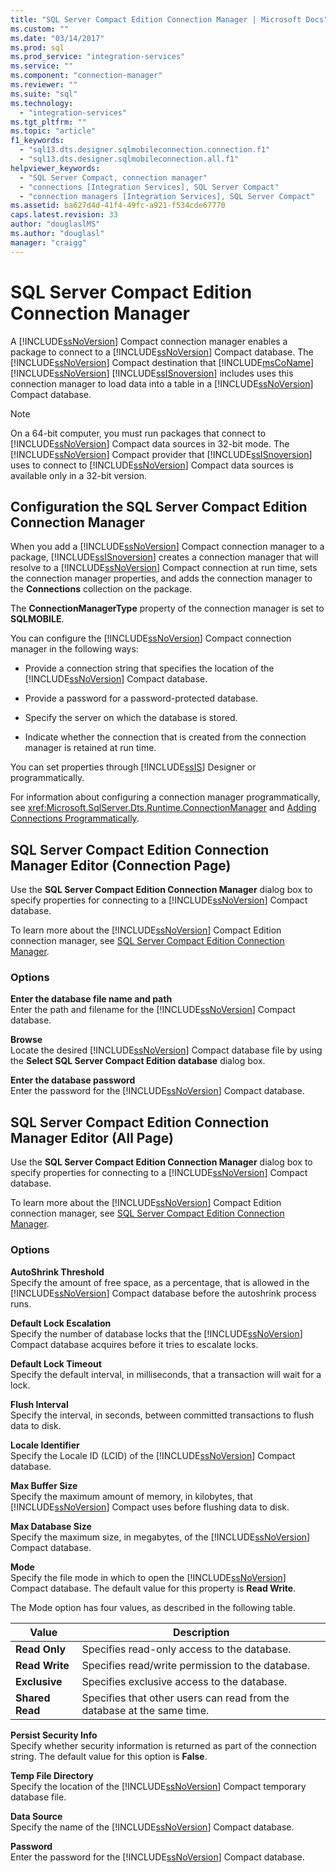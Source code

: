 ```yaml
---
title: "SQL Server Compact Edition Connection Manager | Microsoft Docs"
ms.custom: ""
ms.date: "03/14/2017"
ms.prod: sql
ms.prod_service: "integration-services"
ms.service: ""
ms.component: "connection-manager"
ms.reviewer: ""
ms.suite: "sql"
ms.technology: 
  - "integration-services"
ms.tgt_pltfrm: ""
ms.topic: "article"
f1_keywords: 
  - "sql13.dts.designer.sqlmobileconnection.connection.f1"
  - "sql13.dts.designer.sqlmobileconnection.all.f1"
helpviewer_keywords: 
  - "SQL Server Compact, connection manager"
  - "connections [Integration Services], SQL Server Compact"
  - "connection managers [Integration Services], SQL Server Compact"
ms.assetid: ba627d4d-41f4-49fc-a921-f534cde67770
caps.latest.revision: 33
author: "douglaslMS"
ms.author: "douglasl"
manager: "craigg"
---
```

# SQL Server Compact Edition Connection Manager
  A [!INCLUDE[ssNoVersion](../../includes/ssnoversion-md.md)] Compact connection manager enables a package to connect to a [!INCLUDE[ssNoVersion](../../includes/ssnoversion-md.md)] Compact database. The [!INCLUDE[ssNoVersion](../../includes/ssnoversion-md.md)] Compact destination that [!INCLUDE[msCoName](../../includes/msconame-md.md)] [!INCLUDE[ssNoVersion](../../includes/ssnoversion-md.md)] [!INCLUDE[ssISnoversion](../../includes/ssisnoversion-md.md)] includes uses this connection manager to load data into a table in a [!INCLUDE[ssNoVersion](../../includes/ssnoversion-md.md)] Compact database.  
  
> [!NOTE]  
>  On a 64-bit computer, you must run packages that connect to [!INCLUDE[ssNoVersion](../../includes/ssnoversion-md.md)] Compact data sources in 32-bit mode. The [!INCLUDE[ssNoVersion](../../includes/ssnoversion-md.md)] Compact provider that [!INCLUDE[ssISnoversion](../../includes/ssisnoversion-md.md)] uses to connect to [!INCLUDE[ssNoVersion](../../includes/ssnoversion-md.md)] Compact data sources is available only in a 32-bit version.  
  
## Configuration the SQL Server Compact Edition Connection Manager  
 When you add a [!INCLUDE[ssNoVersion](../../includes/ssnoversion-md.md)] Compact connection manager to a package, [!INCLUDE[ssISnoversion](../../includes/ssisnoversion-md.md)] creates a connection manager that will resolve to a [!INCLUDE[ssNoVersion](../../includes/ssnoversion-md.md)] Compact connection at run time, sets the connection manager properties, and adds the connection manager to the **Connections** collection on the package.  
  
 The **ConnectionManagerType** property of the connection manager is set to **SQLMOBILE**.  
  
 You can configure the [!INCLUDE[ssNoVersion](../../includes/ssnoversion-md.md)] Compact connection manager in the following ways:  
  
-   Provide a connection string that specifies the location of the [!INCLUDE[ssNoVersion](../../includes/ssnoversion-md.md)] Compact database.  
  
-   Provide a password for a password-protected database.  
  
-   Specify the server on which the database is stored.  
  
-   Indicate whether the connection that is created from the connection manager is retained at run time.  
  
 You can set properties through [!INCLUDE[ssIS](../../includes/ssis-md.md)] Designer or programmatically.  
  
 For information about configuring a connection manager programmatically, see <xref:Microsoft.SqlServer.Dts.Runtime.ConnectionManager> and [Adding Connections Programmatically](../../integration-services/building-packages-programmatically/adding-connections-programmatically.md).  
  
## SQL Server Compact Edition Connection Manager Editor (Connection Page)
  Use the **SQL Server Compact Edition Connection Manager** dialog box to specify properties for connecting to a [!INCLUDE[ssNoVersion](../../includes/ssnoversion-md.md)] Compact database.  
  
 To learn more about the [!INCLUDE[ssNoVersion](../../includes/ssnoversion-md.md)] Compact Edition connection manager, see [SQL Server Compact Edition Connection Manager](../../integration-services/connection-manager/sql-server-compact-edition-connection-manager.md).  
  
### Options  
 **Enter the database file name and path**  
 Enter the path and filename for the [!INCLUDE[ssNoVersion](../../includes/ssnoversion-md.md)] Compact database.  
  
 **Browse**  
 Locate the desired [!INCLUDE[ssNoVersion](../../includes/ssnoversion-md.md)] Compact database file by using the **Select SQL Server Compact Edition database** dialog box.  
  
 **Enter the database password**  
 Enter the password for the [!INCLUDE[ssNoVersion](../../includes/ssnoversion-md.md)] Compact database.  
  
## SQL Server Compact Edition Connection Manager Editor (All Page)
  Use the **SQL Server Compact Edition Connection Manager** dialog box to specify properties for connecting to a [!INCLUDE[ssNoVersion](../../includes/ssnoversion-md.md)] Compact database.  
  
 To learn more about the [!INCLUDE[ssNoVersion](../../includes/ssnoversion-md.md)] Compact Edition connection manager, see [SQL Server Compact Edition Connection Manager](../../integration-services/connection-manager/sql-server-compact-edition-connection-manager.md).  
  
### Options  
 **AutoShrink Threshold**  
 Specify the amount of free space, as a percentage, that is allowed in the [!INCLUDE[ssNoVersion](../../includes/ssnoversion-md.md)] Compact database before the autoshrink process runs.  
  
 **Default Lock Escalation**  
 Specify the number of database locks that the [!INCLUDE[ssNoVersion](../../includes/ssnoversion-md.md)] Compact database acquires before it tries to escalate locks.  
  
 **Default Lock Timeout**  
 Specify the default interval, in milliseconds, that a transaction will wait for a lock.  
  
 **Flush Interval**  
 Specify the interval, in seconds, between committed transactions to flush data to disk.  
  
 **Locale Identifier**  
 Specify the Locale ID (LCID) of the [!INCLUDE[ssNoVersion](../../includes/ssnoversion-md.md)] Compact database.  
  
 **Max Buffer Size**  
 Specify the maximum amount of memory, in kilobytes, that [!INCLUDE[ssNoVersion](../../includes/ssnoversion-md.md)] Compact uses before flushing data to disk.  
  
 **Max Database Size**  
 Specify the maximum size, in megabytes, of the [!INCLUDE[ssNoVersion](../../includes/ssnoversion-md.md)] Compact database.  
  
 **Mode**  
 Specify the file mode in which to open the [!INCLUDE[ssNoVersion](../../includes/ssnoversion-md.md)] Compact database. The default value for this property is **Read Write**.  
  
 The Mode option has four values, as described in the following table.  
  
|Value|Description|  
|-----------|-----------------|  
|**Read Only**|Specifies read-only access to the database.|  
|**Read Write**|Specifies read/write permission to the database.|  
|**Exclusive**|Specifies exclusive access to the database.|  
|**Shared Read**|Specifies that other users can read from the database at the same time.|  
  
 **Persist Security Info**  
 Specify whether security information is returned as part of the connection string. The default value for this option is **False**.  
  
 **Temp File Directory**  
 Specify the location of the [!INCLUDE[ssNoVersion](../../includes/ssnoversion-md.md)] Compact temporary database file.  
  
 **Data Source**  
 Specify the name of the [!INCLUDE[ssNoVersion](../../includes/ssnoversion-md.md)] Compact database.  
  
 **Password**  
 Enter the password for the [!INCLUDE[ssNoVersion](../../includes/ssnoversion-md.md)] Compact database.  
  
